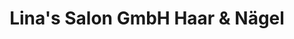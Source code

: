 ---
title: "Lina's Salon GmbH Haar & Nägel"
url: /gossau/linas-salon-gmbh-haar-und-naegel/
shop: Friseur
---